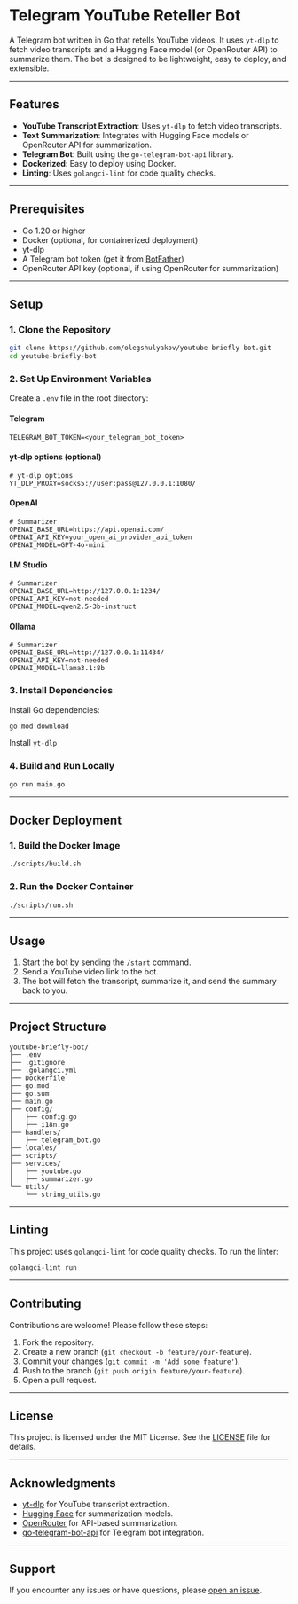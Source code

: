 # Telegram YouTube Reteller Bot

A Telegram bot written in Go that retells YouTube videos. It uses `yt-dlp` to fetch video transcripts and a Hugging Face model (or OpenRouter API) to summarize them. The bot is designed to be lightweight, easy to deploy, and extensible.

---

## Features

- **YouTube Transcript Extraction**: Uses `yt-dlp` to fetch video transcripts.
- **Text Summarization**: Integrates with Hugging Face models or OpenRouter API for summarization.
- **Telegram Bot**: Built using the `go-telegram-bot-api` library.
- **Dockerized**: Easy to deploy using Docker.
- **Linting**: Uses `golangci-lint` for code quality checks.

---

## Prerequisites

- Go 1.20 or higher
- Docker (optional, for containerized deployment)
- yt-dlp
- A Telegram bot token (get it from [BotFather](https://core.telegram.org/bots#botfather))
- OpenRouter API key (optional, if using OpenRouter for summarization)

---

## Setup

### 1. Clone the Repository

```bash
git clone https://github.com/olegshulyakov/youtube-briefly-bot.git
cd youtube-briefly-bot
```

### 2. Set Up Environment Variables

Create a `.env` file in the root directory:

#### Telegram

```env
TELEGRAM_BOT_TOKEN=<your_telegram_bot_token>
```

#### yt-dlp options (optional)

```env
# yt-dlp options
YT_DLP_PROXY=socks5://user:pass@127.0.0.1:1080/
```

#### OpenAI

```env
# Summarizer
OPENAI_BASE_URL=https://api.openai.com/
OPENAI_API_KEY=your_open_ai_provider_api_token
OPENAI_MODEL=GPT-4o-mini
```

#### LM Studio

```env
# Summarizer
OPENAI_BASE_URL=http://127.0.0.1:1234/
OPENAI_API_KEY=not-needed
OPENAI_MODEL=qwen2.5-3b-instruct
```

#### Ollama

```env
# Summarizer
OPENAI_BASE_URL=http://127.0.0.1:11434/
OPENAI_API_KEY=not-needed
OPENAI_MODEL=llama3.1:8b
```

### 3. Install Dependencies

Install Go dependencies:

```bash
go mod download
```

Install `yt-dlp`

### 4. Build and Run Locally

```bash
go run main.go
```

---

## Docker Deployment

### 1. Build the Docker Image

```bash
./scripts/build.sh
```

### 2. Run the Docker Container

```bash
./scripts/run.sh
```

---

## Usage

1. Start the bot by sending the `/start` command.
2. Send a YouTube video link to the bot.
3. The bot will fetch the transcript, summarize it, and send the summary back to you.

---

## Project Structure

```
youtube-briefly-bot/
├── .env
├── .gitignore
├── .golangci.yml
├── Dockerfile
├── go.mod
├── go.sum
├── main.go
├── config/
│   ├── config.go
│   ├── i18n.go
├── handlers/
│   ├── telegram_bot.go
├── locales/
├── scripts/
├── services/
│   ├── youtube.go
│   ├── summarizer.go
└── utils/
    └── string_utils.go
```

---

## Linting

This project uses `golangci-lint` for code quality checks. To run the linter:

```bash
golangci-lint run
```

---

## Contributing

Contributions are welcome! Please follow these steps:

1. Fork the repository.
2. Create a new branch (`git checkout -b feature/your-feature`).
3. Commit your changes (`git commit -m 'Add some feature'`).
4. Push to the branch (`git push origin feature/your-feature`).
5. Open a pull request.

---

## License

This project is licensed under the MIT License. See the [LICENSE](LICENSE) file for details.

---

## Acknowledgments

- [yt-dlp](https://github.com/yt-dlp/yt-dlp) for YouTube transcript extraction.
- [Hugging Face](https://huggingface.co/) for summarization models.
- [OpenRouter](https://openrouter.ai/) for API-based summarization.
- [go-telegram-bot-api](https://github.com/go-telegram-bot-api/telegram-bot-api) for Telegram bot integration.

---

## Support

If you encounter any issues or have questions, please [open an issue](https://github.com/olegshulyakov/youtube-briefly-bot/issues).
